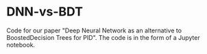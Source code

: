 # DNN-vs-BDT
Code for our paper "Deep Neural Network as an alternative to BoostedDecision Trees for PID".
The code is in the form of a Jupyter notebook.
